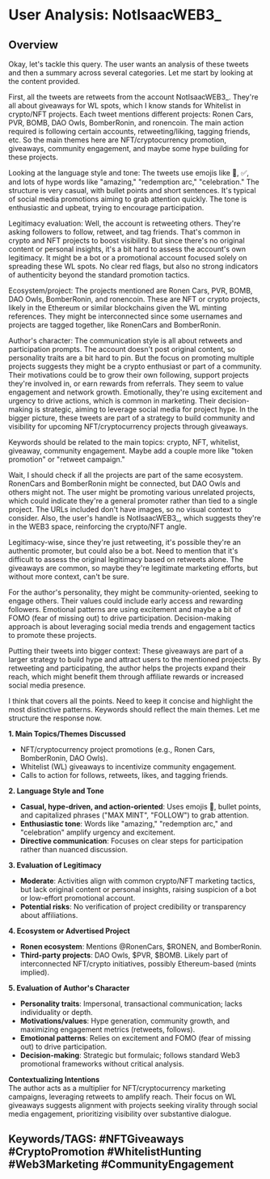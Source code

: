 # User Analysis: NotIsaacWEB3_

## Overview

<think>
Okay, let's tackle this query. The user wants an analysis of these tweets and then a summary across several categories. Let me start by looking at the content provided.

First, all the tweets are retweets from the account NotIsaacWEB3_. They're all about giveaways for WL spots, which I know stands for Whitelist in crypto/NFT projects. Each tweet mentions different projects: Ronen Cars, PVR, BOMB, DAO Owls, BomberRonin, and ronencoin. The main action required is following certain accounts, retweeting/liking, tagging friends, etc. So the main themes here are NFT/cryptocurrency promotion, giveaways, community engagement, and maybe some hype building for these projects.

Looking at the language style and tone: The tweets use emojis like 🎉, ✅, and lots of hype words like "amazing," "redemption arc," "celebration." The structure is very casual, with bullet points and short sentences. It's typical of social media promotions aiming to grab attention quickly. The tone is enthusiastic and upbeat, trying to encourage participation.

Legitimacy evaluation: Well, the account is retweeting others. They're asking followers to follow, retweet, and tag friends. That's common in crypto and NFT projects to boost visibility. But since there's no original content or personal insights, it's a bit hard to assess the account's own legitimacy. It might be a bot or a promotional account focused solely on spreading these WL spots. No clear red flags, but also no strong indicators of authenticity beyond the standard promotion tactics.

Ecosystem/project: The projects mentioned are Ronen Cars, PVR, BOMB, DAO Owls, BomberRonin, and ronencoin. These are NFT or crypto projects, likely in the Ethereum or similar blockchains given the WL minting references. They might be interconnected since some usernames and projects are tagged together, like RonenCars and BomberRonin.

Author's character: The communication style is all about retweets and participation prompts. The account doesn't post original content, so personality traits are a bit hard to pin. But the focus on promoting multiple projects suggests they might be a crypto enthusiast or part of a community. Their motivations could be to grow their own following, support projects they're involved in, or earn rewards from referrals. They seem to value engagement and network growth. Emotionally, they're using excitement and urgency to drive actions, which is common in marketing. Their decision-making is strategic, aiming to leverage social media for project hype. In the bigger picture, these tweets are part of a strategy to build community and visibility for upcoming NFT/cryptocurrency projects through giveaways.

Keywords should be related to the main topics: crypto, NFT, whitelist, giveaway, community engagement. Maybe add a couple more like "token promotion" or "retweet campaign."

Wait, I should check if all the projects are part of the same ecosystem. RonenCars and BomberRonin might be connected, but DAO Owls and others might not. The user might be promoting various unrelated projects, which could indicate they're a general promoter rather than tied to a single project. The URLs included don't have images, so no visual context to consider. Also, the user's handle is NotIsaacWEB3_, which suggests they're in the WEB3 space, reinforcing the crypto/NFT angle. 

Legitimacy-wise, since they're just retweeting, it's possible they're an authentic promoter, but could also be a bot. Need to mention that it's difficult to assess the original legitimacy based on retweets alone. The giveaways are common, so maybe they're legitimate marketing efforts, but without more context, can't be sure. 

For the author's personality, they might be community-oriented, seeking to engage others. Their values could include early access and rewarding followers. Emotional patterns are using excitement and maybe a bit of FOMO (fear of missing out) to drive participation. Decision-making approach is about leveraging social media trends and engagement tactics to promote these projects.

Putting their tweets into bigger context: These giveaways are part of a larger strategy to build hype and attract users to the mentioned projects. By retweeting and participating, the author helps the projects expand their reach, which might benefit them through affiliate rewards or increased social media presence.

I think that covers all the points. Need to keep it concise and highlight the most distinctive patterns. Keywords should reflect the main themes. Let me structure the response now.
</think>

**1. Main Topics/Themes Discussed**  
- NFT/cryptocurrency project promotions (e.g., Ronen Cars, BomberRonin, DAO Owls).  
- Whitelist (WL) giveaways to incentivize community engagement.  
- Calls to action for follows, retweets, likes, and tagging friends.  

**2. Language Style and Tone**  
- **Casual, hype-driven, and action-oriented**: Uses emojis 🎉, bullet points, and capitalized phrases ("MAX MINT", "FOLLOW") to grab attention.  
- **Enthusiastic tone**: Words like "amazing," "redemption arc," and "celebration" amplify urgency and excitement.  
- **Directive communication**: Focuses on clear steps for participation rather than nuanced discussion.  

**3. Evaluation of Legitimacy**  
- **Moderate**: Activities align with common crypto/NFT marketing tactics, but lack original content or personal insights, raising suspicion of a bot or low-effort promotional account.  
- **Potential risks**: No verification of project credibility or transparency about affiliations.  

**4. Ecosystem or Advertised Project**  
- **Ronen ecosystem**: Mentions @RonenCars, $RONEN, and BomberRonin.  
- **Third-party projects**: DAO Owls, $PVR, $BOMB. Likely part of interconnected NFT/crypto initiatives, possibly Ethereum-based (mints implied).  

**5. Evaluation of Author's Character**  
- **Personality traits**: Impersonal, transactional communication; lacks individuality or depth.  
- **Motivations/values**: Hype generation, community growth, and maximizing engagement metrics (retweets, follows).  
- **Emotional patterns**: Relies on excitement and FOMO (fear of missing out) to drive participation.  
- **Decision-making**: Strategic but formulaic; follows standard Web3 promotional frameworks without critical analysis.  

**Contextualizing Intentions**  
The author acts as a multiplier for NFT/cryptocurrency marketing campaigns, leveraging retweets to amplify reach. Their focus on WL giveaways suggests alignment with projects seeking virality through social media engagement, prioritizing visibility over substantive dialogue.  

**Keywords/TAGS**: #NFTGiveaways #CryptoPromotion #WhitelistHunting #Web3Marketing #CommunityEngagement
---
